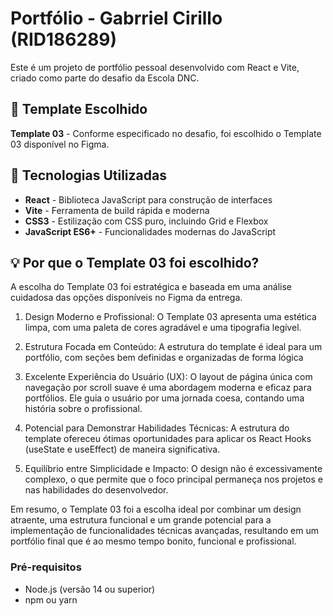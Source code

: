 # Portfólio - Gabrriel Cirillo (RID186289)

Este é um projeto de portfólio pessoal desenvolvido com React e Vite, criado como parte do desafio da Escola DNC.

## 🎯 Template Escolhido

**Template 03** - Conforme especificado no desafio, foi escolhido o Template 03 disponível no Figma.

## 🚀 Tecnologias Utilizadas

- **React** - Biblioteca JavaScript para construção de interfaces
- **Vite** - Ferramenta de build rápida e moderna
- **CSS3** - Estilização com CSS puro, incluindo Grid e Flexbox
- **JavaScript ES6+** - Funcionalidades modernas do JavaScript

## 💡 Por que o Template 03 foi escolhido?

A escolha do Template 03 foi estratégica e baseada em uma análise cuidadosa das opções disponíveis no Figma da entrega.

1. Design Moderno e Profissional:
O Template 03 apresenta uma estética limpa, com uma paleta de cores agradável e uma tipografia legível.

2. Estrutura Focada em Conteúdo:
A estrutura do template é ideal para um portfólio, com seções bem definidas e organizadas de forma lógica

3. Excelente Experiência do Usuário (UX):
O layout de página única com navegação por scroll suave é uma abordagem moderna e eficaz para portfólios. Ele guia o usuário por uma jornada coesa, contando uma história sobre o profissional.

4. Potencial para Demonstrar Habilidades Técnicas:
A estrutura do template ofereceu ótimas oportunidades para aplicar os React Hooks (useState e useEffect) de maneira significativa.

5. Equilíbrio entre Simplicidade e Impacto:
O design não é excessivamente complexo, o que permite que o foco principal permaneça nos projetos e nas habilidades do desenvolvedor.

Em resumo, o Template 03 foi a escolha ideal por combinar um design atraente, uma estrutura funcional e um grande potencial para a implementação de funcionalidades técnicas avançadas, resultando em um portfólio final que é ao mesmo tempo bonito, funcional e profissional.

### Pré-requisitos

- Node.js (versão 14 ou superior)
- npm ou yarn
